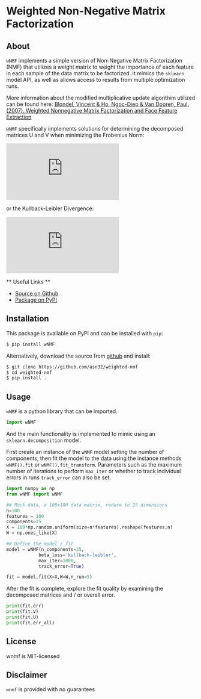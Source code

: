 # Weighted Non-Negative Matrix Factorization

## About
`wNMF` implements a simple version of Non-Negative Matrix Factorization (NMF) that utilizes a weight matrix to weight the importance of each feature in each sample of the data matrix to be factorized. It mimics the `sklearn` model API, as well as allows access to results from multiple optimization runs.  

More information about the modified multiplicative update algorithim utilized can be found here:
[Blondel, Vincent & Ho, Ngoc-Diep & Van Dooren, Paul. (2007). Weighted Nonnegative Matrix Factorization and Face Feature Extraction](https://pdfs.semanticscholar.org/e20e/98642009f13686a540c193fdbce2d509c3b8.pdf) 

`wNMF` specifically implements solutions for determining the decomposed matrices U and V when minimizing the Frobenius Norm:


![equation](http://www.sciweavers.org/tex2img.php?eq=%5Cfrac%7B1%7D%7B2%7D%20%5C%7C%20X%20-%20UV%20%5C%7C%5E%7B2%7D_W%20%3D%20%5Cfrac%7B1%7D%7B2%7D%5Csum_%7Bij%7D%5E%7B%7D%20%28%20W%20%5Codot%20%28X%20-%20UV%29%20%5Codot%20%28X-UV%29%29_%7Bij%7D&bc=White&fc=Black&im=jpg&fs=12&ff=modern&edit=)

or the Kullback-Leibler Divergence:

![equation](http://www.sciweavers.org/tex2img.php?eq=D%28X%20%20%5Cparallel%20UV%29%20%3D%20%5Csum_%7Bij%7D%5E%7B%7D%20%28%20X%20%5Codot%20%5Clog%5Cfrac%7BX%7D%7BUV%7D%20-%20X%20%2B%20UV%29_%7Bij%7D&bc=White&fc=Black&im=jpg&fs=18&ff=modern&edit=0)

** Useful Links **
- [Source on Github](https://github.com/asn32/weighted-nmf)
- [Package on PyPI](https://pypi.org/project/weighted-nmf/)

## Installation
This package is available on PyPI and can be installed with `pip`:
```bash
$ pip install wNMF
```

Alternatively, download the source from [github](https://github.com/asn32/weighted-nmf) and install:
```bash
$ git clone https://github.com/asn32/weighted-nmf
$ cd weighted-nmf
$ pip install .
```

## Usage
`wNMF` is a python library that can be imported.
```python
import wNMF
```
And the main functionality is implemented to mimic using an `sklearn.decomposition` model. 

First create an instance of the `wNMF` model setting the number of components, then fit the model to the data using the instance methods `wNMF().fit` or `wNMF().fit_transform`.
Parameters such as the maximum number of iterations to perform `max_iter` or whether to track individual errors in runs `track_error` can also be set.
```python
import numpy as np
from wNMF import wNMF

## Mock data, a 100x100 data matrix, reduce to 25 dimensions
n=100
features = 100
components=25
X = 100*np.random.uniform(size=n*features).reshape(features,n)
W = np.ones_like(X)

## Define the model / fit
model = wNMF(n_components=25,
            beta_loss='kullback-leibler',
            max_iter=1000,
            track_error=True)

fit = model.fit(X=X,W=W,n_run=5)
```

After the fit is complete, explore the fit quality by examining the decomposed matrices and / or overall error. 
```python
print(fit.err)
print(fit.V)
print(fit.U)
print(fit.err_all)
```

## License
wnmf is MIT-licensed

## Disclaimer
`wnmf` is provided with no guarantees

